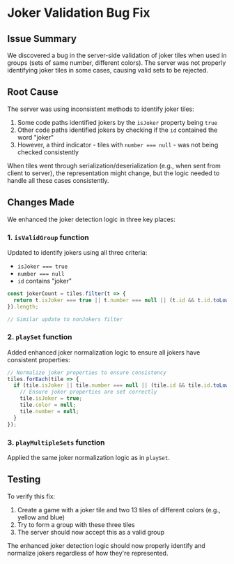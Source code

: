 # Joker Validation Bug Fix

## Issue Summary

We discovered a bug in the server-side validation of joker tiles when used in groups (sets of same number, different colors). The server was not properly identifying joker tiles in some cases, causing valid sets to be rejected.

## Root Cause

The server was using inconsistent methods to identify joker tiles:

1. Some code paths identified jokers by the `isJoker` property being `true`
2. Other code paths identified jokers by checking if the `id` contained the word "joker"
3. However, a third indicator - tiles with `number === null` - was not being checked consistently

When tiles went through serialization/deserialization (e.g., when sent from client to server), the representation might change, but the logic needed to handle all these cases consistently.

## Changes Made

We enhanced the joker detection logic in three key places:

### 1. `isValidGroup` function

Updated to identify jokers using all three criteria:
- `isJoker === true`
- `number === null`
- `id` contains "joker"

```javascript
const jokerCount = tiles.filter(t => {
  return t.isJoker === true || t.number === null || (t.id && t.id.toLowerCase().includes('joker'));
}).length;

// Similar update to nonJokers filter
```

### 2. `playSet` function

Added enhanced joker normalization logic to ensure all jokers have consistent properties:

```javascript
// Normalize joker properties to ensure consistency
tiles.forEach(tile => {
  if (tile.isJoker || tile.number === null || (tile.id && tile.id.toLowerCase().includes('joker'))) {
    // Ensure joker properties are set correctly
    tile.isJoker = true;
    tile.color = null;
    tile.number = null;
  }
});
```

### 3. `playMultipleSets` function

Applied the same joker normalization logic as in `playSet`.

## Testing

To verify this fix:
1. Create a game with a joker tile and two 13 tiles of different colors (e.g., yellow and blue)
2. Try to form a group with these three tiles
3. The server should now accept this as a valid group

The enhanced joker detection logic should now properly identify and normalize jokers regardless of how they're represented.
